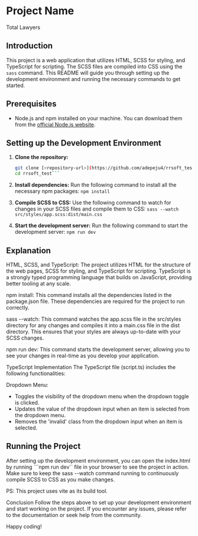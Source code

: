# Project Name
Total Lawyers 

## Introduction

This project is a web application that utilizes HTML, SCSS for styling, and TypeScript for scripting. The SCSS files are compiled into CSS using the `sass` command. This README will guide you through setting up the development environment and running the necessary commands to get started.

## Prerequisites

- Node.js and npm installed on your machine. You can download them from the [official Node.js website](https://nodejs.org/).

## Setting up the Development Environment

1. **Clone the repository:**

    ```sh
    git clone [<repository-url>](https://github.com/adepeju4/rrsoft_test.git)
    cd rrsoft_test```

2. **Install dependencies:** Run the following command to install all the necessary npm packages:
    ```npm install```

3. **Compile SCSS to CSS:** Use the following command to watch for changes in your SCSS files and compile them to CSS:
    ```sass --watch src/styles/app.scss:dist/main.css```

4. **Start the development server:**
    Run the following command to start the development server:
    ```npm run dev```

## Explanation

HTML, SCSS, and TypeScript: The project utilizes HTML for the structure of the web pages, SCSS for styling, and TypeScript for scripting. TypeScript is a strongly typed programming language that builds on JavaScript, providing better tooling at any scale.

npm install: This command installs all the dependencies listed in the package.json file. These dependencies are required for the project to run correctly.

sass --watch: This command watches the app.scss file in the src/styles directory for any changes and compiles it into a main.css file in the dist directory. This ensures that your styles are always up-to-date with your SCSS changes.

npm run dev: This command starts the development server, allowing you to see your changes in real-time as you develop your application.

TypeScript Implementation
The TypeScript file (script.ts) includes the following functionalities:

Dropdown Menu:

- Toggles the visibility of the dropdown menu when the dropdown toggle is clicked.
- Updates the value of the dropdown input when an item is selected from the dropdown menu.
- Removes the 'invalid' class from the dropdown input when an item is selected.

## Running the Project

After setting up the development environment, you can open the index.html by running ```npm run dev`` file in your browser to see the project in action. Make sure to keep the sass --watch command running to continuously compile SCSS to CSS as you make changes.

PS: This project uses vite as its build tool.

Conclusion
Follow the steps above to set up your development environment and start working on the project. If you encounter any issues, please refer to the documentation or seek help from the community.

Happy coding!
